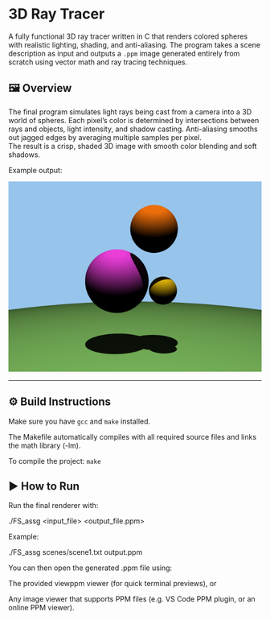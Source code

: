 # 3D Ray Tracer

A fully functional 3D ray tracer written in C that renders colored spheres with realistic lighting, shading, and anti-aliasing. The program takes a scene description as input and outputs a `.ppm` image generated entirely from scratch using vector math and ray tracing techniques.

## 🖼️ Overview
The final program simulates light rays being cast from a camera into a 3D world of spheres. Each pixel’s color is determined by intersections between rays and objects, light intensity, and shadow casting. Anti-aliasing smooths out jagged edges by averaging multiple samples per pixel.  
The result is a crisp, shaded 3D image with smooth color blending and soft shadows.

Example output:

<img src="assets/FS12.png" width="600"/>

---

## ⚙️ Build Instructions

Make sure you have `gcc` and `make` installed.

The Makefile automatically compiles with all required source files and links the math library (-lm).

To compile the project:
```make```

##  ▶️ How to Run

Run the final renderer with:

./FS_assg <input_file> <output_file.ppm>


Example:

./FS_assg scenes/scene1.txt output.ppm

You can then open the generated .ppm file using:

The provided viewppm viewer (for quick terminal previews), or

Any image viewer that supports PPM files (e.g. VS Code PPM plugin, or an online PPM viewer).
